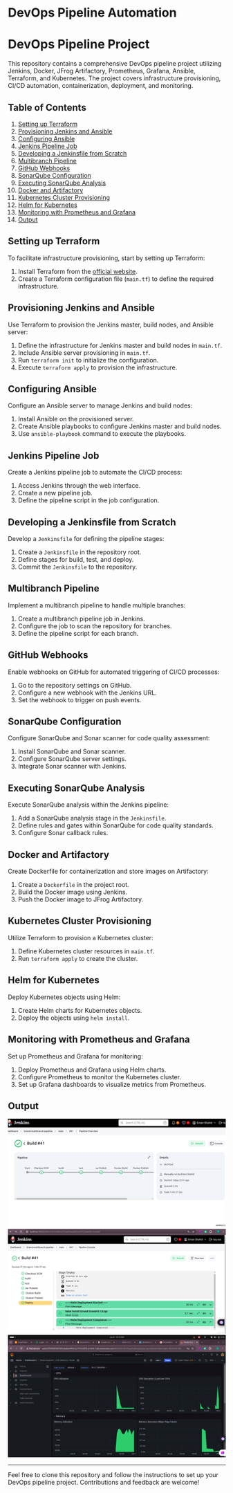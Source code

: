 # DevOps Pipeline Automation 

# DevOps Pipeline Project

This repository contains a comprehensive DevOps pipeline project utilizing Jenkins, Docker, JFrog Artifactory, Prometheus, Grafana, Ansible, Terraform, and Kubernetes. The project covers infrastructure provisioning, CI/CD automation, containerization, deployment, and monitoring.

## Table of Contents
1. [Setting up Terraform](#setting-up-terraform)
2. [Provisioning Jenkins and Ansible](#provisioning-jenkins-and-ansible)
3. [Configuring Ansible](#configuring-ansible)
4. [Jenkins Pipeline Job](#jenkins-pipeline-job)
5. [Developing a Jenkinsfile from Scratch](#developing-a-jenkinsfile-from-scratch)
6. [Multibranch Pipeline](#multibranch-pipeline)
7. [GitHub Webhooks](#github-webhooks)
8. [SonarQube Configuration](#sonarqube-configuration)
9. [Executing SonarQube Analysis](#executing-sonarqube-analysis)
10. [Docker and Artifactory](#docker-and-artifactory)
11. [Kubernetes Cluster Provisioning](#kubernetes-cluster-provisioning)
12. [Helm for Kubernetes](#helm-for-kubernetes)
13. [Monitoring with Prometheus and Grafana](#monitoring-with-prometheus-and-grafana)
14. [Output](#output)

## Setting up Terraform
To facilitate infrastructure provisioning, start by setting up Terraform:

1. Install Terraform from the [official website](https://www.terraform.io/downloads.html).
2. Create a Terraform configuration file (`main.tf`) to define the required infrastructure.

## Provisioning Jenkins and Ansible
Use Terraform to provision the Jenkins master, build nodes, and Ansible server:

1. Define the infrastructure for Jenkins master and build nodes in `main.tf`.
2. Include Ansible server provisioning in `main.tf`.
3. Run `terraform init` to initialize the configuration.
4. Execute `terraform apply` to provision the infrastructure.

## Configuring Ansible
Configure an Ansible server to manage Jenkins and build nodes:

1. Install Ansible on the provisioned server.
2. Create Ansible playbooks to configure Jenkins master and build nodes.
3. Use `ansible-playbook` command to execute the playbooks.

## Jenkins Pipeline Job
Create a Jenkins pipeline job to automate the CI/CD process:

1. Access Jenkins through the web interface.
2. Create a new pipeline job.
3. Define the pipeline script in the job configuration.

## Developing a Jenkinsfile from Scratch
Develop a `Jenkinsfile` for defining the pipeline stages:

1. Create a `Jenkinsfile` in the repository root.
2. Define stages for build, test, and deploy.
3. Commit the `Jenkinsfile` to the repository.

## Multibranch Pipeline
Implement a multibranch pipeline to handle multiple branches:

1. Create a multibranch pipeline job in Jenkins.
2. Configure the job to scan the repository for branches.
3. Define the pipeline script for each branch.

## GitHub Webhooks
Enable webhooks on GitHub for automated triggering of CI/CD processes:

1. Go to the repository settings on GitHub.
2. Configure a new webhook with the Jenkins URL.
3. Set the webhook to trigger on push events.

## SonarQube Configuration
Configure SonarQube and Sonar scanner for code quality assessment:

1. Install SonarQube and Sonar scanner.
2. Configure SonarQube server settings.
3. Integrate Sonar scanner with Jenkins.

## Executing SonarQube Analysis
Execute SonarQube analysis within the Jenkins pipeline:

1. Add a SonarQube analysis stage in the `Jenkinsfile`.
2. Define rules and gates within SonarQube for code quality standards.
3. Configure Sonar callback rules.

## Docker and Artifactory
Create Dockerfile for containerization and store images on Artifactory:

1. Create a `Dockerfile` in the project root.
2. Build the Docker image using Jenkins.
3. Push the Docker image to JFrog Artifactory.

## Kubernetes Cluster Provisioning
Utilize Terraform to provision a Kubernetes cluster:

1. Define Kubernetes cluster resources in `main.tf`.
2. Run `terraform apply` to create the cluster.

## Helm for Kubernetes
Deploy Kubernetes objects using Helm:

1. Create Helm charts for Kubernetes objects.
2. Deploy the objects using `helm install`.

## Monitoring with Prometheus and Grafana
Set up Prometheus and Grafana for monitoring:

1. Deploy Prometheus and Grafana using Helm charts.
2. Configure Prometheus to monitor the Kubernetes cluster.
3. Set up Grafana dashboards to visualize metrics from Prometheus.

## Output
![Pipeline Overview](Output/pipeline-overview.png)
![Pipeline Console](Output/pipeline-console.png)
![Prometheus Dashboard](Output/dashboard.png)



---

Feel free to clone this repository and follow the instructions to set up your DevOps pipeline project. Contributions and feedback are welcome!

